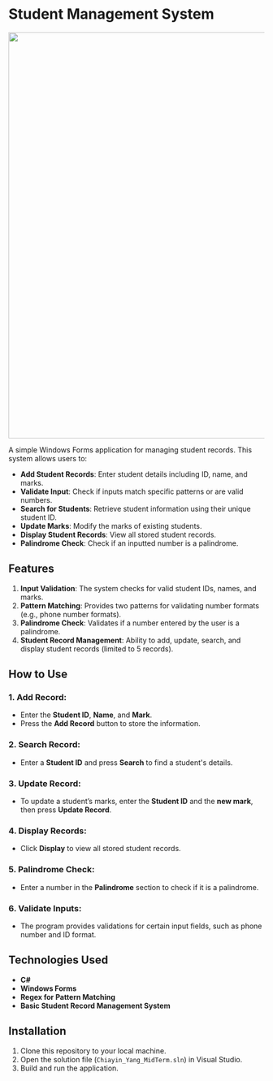 # Student Management System
<img src="https://github.com/user-attachments/assets/5922fdb4-609a-4624-829b-a20d5f76a07f" width="800" />


A simple Windows Forms application for managing student records. This system allows users to:

- **Add Student Records**: Enter student details including ID, name, and marks.
- **Validate Input**: Check if inputs match specific patterns or are valid numbers.
- **Search for Students**: Retrieve student information using their unique student ID.
- **Update Marks**: Modify the marks of existing students.
- **Display Student Records**: View all stored student records.
- **Palindrome Check**: Check if an inputted number is a palindrome.

## Features

1. **Input Validation**: The system checks for valid student IDs, names, and marks.
2. **Pattern Matching**: Provides two patterns for validating number formats (e.g., phone number formats).
3. **Palindrome Check**: Validates if a number entered by the user is a palindrome.
4. **Student Record Management**: Ability to add, update, search, and display student records (limited to 5 records).

## How to Use

### 1. Add Record:
- Enter the **Student ID**, **Name**, and **Mark**.
- Press the **Add Record** button to store the information.

### 2. Search Record:
- Enter a **Student ID** and press **Search** to find a student's details.

### 3. Update Record:
- To update a student’s marks, enter the **Student ID** and the **new mark**, then press **Update Record**.

### 4. Display Records:
- Click **Display** to view all stored student records.

### 5. Palindrome Check:
- Enter a number in the **Palindrome** section to check if it is a palindrome.

### 6. Validate Inputs:
- The program provides validations for certain input fields, such as phone number and ID format.

## Technologies Used

- **C#**
- **Windows Forms**
- **Regex for Pattern Matching**
- **Basic Student Record Management System**

## Installation

1. Clone this repository to your local machine.
2. Open the solution file (`Chiayin_Yang_MidTerm.sln`) in Visual Studio.
3. Build and run the application.
